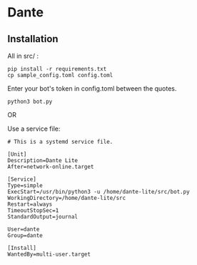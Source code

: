 # Dante
## Installation
All in src/ :
```
pip install -r requirements.txt
cp sample_config.toml config.toml
```

Enter your bot's token in config.toml between the quotes.

```
python3 bot.py
```

OR

Use a service file:
```
# This is a systemd service file.

[Unit]
Description=Dante Lite
After=network-online.target

[Service]
Type=simple
ExecStart=/usr/bin/python3 -u /home/dante-lite/src/bot.py
WorkingDirectory=/home/dante-lite/src
Restart=always
TimeoutStopSec=1
StandardOutput=journal

User=dante
Group=dante

[Install]
WantedBy=multi-user.target
```

